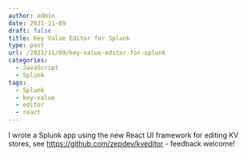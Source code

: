 ```yaml
---
author: admin
date: 2021-11-09
draft: false
title: Key Value Editor for Splunk
type: post
url: /2021/11/09/key-value-editor-for-splunk
categories:
  - JavaScript
  - Splunk
tags:
  - Splunk
  - key-value
  - editor
  - react
---
```


I wrote a Splunk app using the new React UI framework for editing KV stores, see https://github.com/zepdev/kveditor - feedback welcome!
